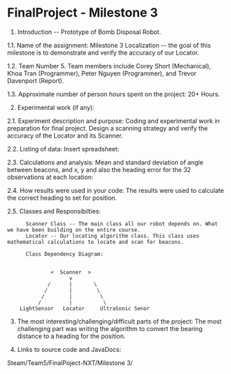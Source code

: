 FinalProject - Milestone 3
============

1.    Introduction -- Prototype of Bomb Disposal Robot. 

1.1. Name of the assignment:
     Milestone 3 Localization -- the goal of this milestone is to demonstrate and verify the accuracy of our Locator. 

1.2. Team Number 5. Team members include Corey Short (Mechanical), Khoa Tran (Programmer), Peter Nguyen (Programmer),
     and Trevor Davenport (Report).

1.3. Approximate number of person hours spent on the project: 20+ Hours.

2.    Experimental work  (if any):

2.1. Experiment description and purpose:
     Coding and experimental work in preparation for final project.
     Design a scanning strategy and verify the accuracy of the Locator and its Scanner.

2.2. Listing of data:
     Insert spreadsheet:

2.3. Calculations and analysis:
     Mean and standard deviation of angle between beacons, and x, y and also the
     heading error for the 32 observations at each location:

2.4. How results were used in your code: 
     The results were used to calculate the correct heading to set for position.

2.5. Classes and Responsibilties:
     
          Scanner Class -- The main class all our robot depends on. What we have been building on the entire course.
          Locator -- Our locating algorithm class. This class uses mathematical calculations to locate and scan for beacons.
          
          Class Dependency Diagram:
          
          
                  <  Scanner  >
                        v
                 /      |       \
                /       |        \
               /        |         \
              /         |          \ 
        LightSensor   Locator     UltraSonic Senor                  
                       

3. The most interesting/challenging/difficult parts of the project: 
     The most challenging part was writing the algorithm to convert the 
     bearing distance to a heading for the position.

4.   Links to source code and JavaDocs: 

Steam/Team5/FinalPoject-NXT/Milestone 3/


